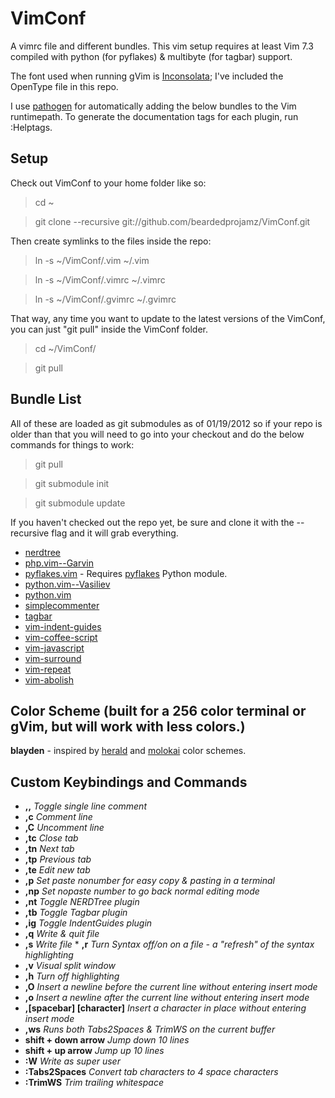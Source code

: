 VimConf
=======

A vimrc file and different bundles. This vim setup requires at least Vim 7.3 compiled with python (for pyflakes) & multibyte (for tagbar) support.

The font used when running gVim is [Inconsolata](http://www.levien.com/type/myfonts/inconsolata.html "Inconsolata"); I've included the OpenType file in this repo.

I use [pathogen](https://github.com/tpope/vim-pathogen "pathogen") for automatically adding the below bundles to the Vim runtimepath. To generate the documentation tags for each plugin, run :Helptags.

Setup
-----

Check out VimConf to your home folder like so:

> cd ~

> git clone --recursive git://github.com/beardedprojamz/VimConf.git

Then create symlinks to the files inside the repo:

> ln -s ~/VimConf/.vim ~/.vim

> ln -s ~/VimConf/.vimrc ~/.vimrc

> ln -s ~/VimConf/.gvimrc ~/.gvimrc

That way, any time you want to update to the latest versions of the VimConf, you can just "git pull" inside the VimConf folder.

> cd ~/VimConf/

> git pull

Bundle List
-----------

All of these are loaded as git submodules as of 01/19/2012 so if your repo is older than that you will need to go into your checkout and do the below commands for things to work:

> git pull

> git submodule init

> git submodule update

If you haven't checked out the repo yet, be sure and clone it with the --recursive flag and it will grab everything.

* [nerdtree](https://github.com/scrooloose/nerdtree "nerdtree")
* [php.vim--Garvin](https://github.com/vim-scripts/php.vim--Garvin "php.vim--Garvin")
* [pyflakes.vim](https://github.com/kevinw/pyflakes-vim "pyflakes") - Requires [pyflakes](https://github.com/kevinw/pyflakes "pyflakes") Python module.
* [python.vim--Vasiliev](https://github.com/vim-scripts/python.vim--Vasiliev "python.vim--Vasiliev")
* [python.vim](https://github.com/vim-scripts/python.vim "python.vim")
* [simplecommenter](https://github.com/vim-scripts/simplecommenter "simplecommenter")
* [tagbar](https://github.com/majutsushi/tagbar "tagbar")
* [vim-indent-guides](https://github.com/nathanaelkane/vim-indent-guides "vim-indent-guides")
* [vim-coffee-script](https://github.com/kchmck/vim-coffee-script "vim-coffee-script")
* [vim-javascript](https://github.com/pangloss/vim-javascript "vim-javascript")
* [vim-surround](https://github.com/tpope/vim-surround "vim-surround")
* [vim-repeat](https://github.com/tpope/vim-repeat "vim-repeat")
* [vim-abolish](https://github.com/tpope/vim-abolish "vim-abolish")

Color Scheme (built for a 256 color terminal or gVim, but will work with less colors.)
--------------------------------------------------------------------------------------

**blayden** - inspired by [herald](https://github.com/vim-scripts/herald "herald") and [molokai](https://github.com/vim-scripts/molokai "molokai") color schemes.

Custom Keybindings and Commands
-------------------------------

* **,,** *Toggle single line comment*
* **,c** *Comment line*
* **,C** *Uncomment line*
* **,tc** *Close tab*
* **,tn** *Next tab*
* **,tp** *Previous tab*
* **,te** *Edit new tab*
* **,p** *Set paste nonumber for easy copy & pasting in a terminal*
* **,np** *Set nopaste number to go back normal editing mode*
* **,nt** *Toggle NERDTree plugin*
* **,tb** *Toggle Tagbar plugin*
* **,ig** *Toggle IndentGuides plugin*
* **,q**  *Write & quit file*
* **,s** *Write file* * **,r** *Turn Syntax off/on on a file - a "refresh" of the syntax highlighting*
* **,v** *Visual split window*
* **,h** *Turn off highlighting*
* **,O** *Insert a newline before the current line without entering insert mode*
* **,o** *Insert a newline after the current line without entering insert mode*
* **,[spacebar] [character]** *Insert a character in place without entering insert mode*
* **,ws** *Runs both Tabs2Spaces & TrimWS on the current buffer*
* **shift + down arrow** *Jump down 10 lines*
* **shift + up arrow** *Jump up 10 lines*
* **:W** *Write as super user*
* **:Tabs2Spaces** *Convert tab characters to 4 space characters*
* **:TrimWS** *Trim trailing whitespace*
